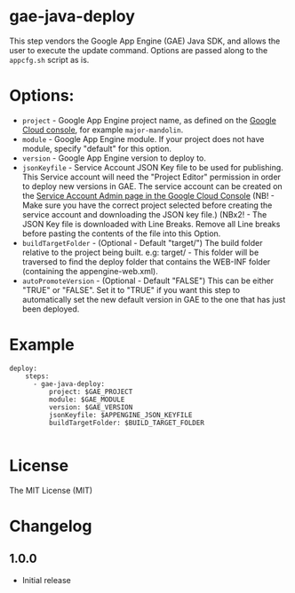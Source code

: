 # gae-java-deploy

This step vendors the Google App Engine (GAE) Java SDK, and allows the user to execute the
update command. Options are passed along to the `appcfg.sh` script as is.

# Options:

* `project` - Google App Engine project name, as defined on the [Google Cloud console](https://console.cloud.google.com/), for example `major-mandolin`.
* `module` - Google App Engine module. If your project does not have module, specify "default" for this option.
* `version` - Google App Engine version to deploy to.
* `jsonKeyfile` - Service Account JSON Key file to be used for publishing.  This Service account will need the "Project Editor" permission in order to deploy new versions in GAE.  The service account can be created on the [Service Account Admin page in the Google Cloud Console](https://console.cloud.google.com/iam-admin/serviceaccounts/project) (NB! - Make sure you have the correct project selected before creating the service account and downloading the JSON key file.)  (NBx2! - The JSON Key file is downloaded with Line Breaks.  Remove all Line breaks before pasting the contents of the file into this Option.
* `buildTargetFolder` - (Optional - Default "target/") The build folder relative to the project being built.  e.g: target/  - This folder will be traversed to find the deploy folder that contains the WEB-INF folder (containing the appengine-web.xml).
* `autoPromoteVersion` - (Optional - Default "FALSE")  This can be either "TRUE" or "FALSE".  Set it to "TRUE" if you want this step to automatically set the new default version in GAE to the one that has just been deployed.

# Example

```
deploy:
    steps:
      - gae-java-deploy:
          project: $GAE_PROJECT
          module: $GAE_MODULE
          version: $GAE_VERSION
          jsonKeyfile: $APPENGINE_JSON_KEYFILE
          buildTargetFolder: $BUILD_TARGET_FOLDER
          
```

# License

The MIT License (MIT)

# Changelog

## 1.0.0

- Initial release
